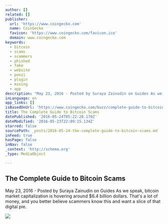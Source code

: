 ```yaml
---
author: []
related: []
publisher:
  url: 'https://www.coingecko.com'
  name: CoinGecko
  favicon: 'https://www.coingecko.com/favicon.ico'
  domain: www.coingecko.com
keywords:
  - bitcoin
  - scams
  - scammers
  - phished
  - fake
  - website
  - ponzi
  - plugin
  - mining
  - app
description: "May 23, 2016 - Posted by Suraya Zainudin on Guides As we speak, bitcoin market capitalization is hovering around $6.4 billion dollars. That's a lot of money, and you better believe scammers know this and want a slice of that digital pie."
inLanguage: en
app_links: []
isBasedOnUrl: 'https://www.coingecko.com/buzz/complete-guide-to-bitcoin-scams'
title: The Complete Guide to Bitcoin Scams
datePublished: '2016-05-24T05:22:28.170Z'
dateModified: '2016-05-23T22:09:15.134Z'
starred: false
sourcePath: _posts/2016-05-24-the-complete-guide-to-bitcoin-scams.md
inFeed: true
hasPage: false
inNav: false
_context: 'http://schema.org'
_type: MediaObject

---
```

<article style=""><h1>The Complete Guide to Bitcoin Scams</h1><p>May 23, 2016 - Posted by Suraya Zainudin on Guides As we speak, bitcoin market capitalization is hovering around $6.4 billion dollars. That's a lot of money, and you better believe scammers know this and want a slice of that digital pie.</p><img src="https://s3.amazonaws.com/coingecko-buzz/bitcoin-scams/shapeshift.jpg" /></article>